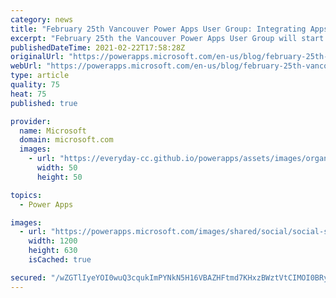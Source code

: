 ```yaml
---
category: news
title: "February 25th Vancouver Power Apps User Group: Integrating Apps and Flows into Power BI Reports"
excerpt: "February 25th the Vancouver Power Apps User Group will start with May Alhajri, a digital analyst at Schlumberger delivering the first presentation and how to enable writing to the underlying data of a Power BI report using Power Apps.  The second presentation will be by myself and a look at an upcoming"
publishedDateTime: 2021-02-22T17:58:28Z
originalUrl: "https://powerapps.microsoft.com/en-us/blog/february-25th-vancouver-power-apps-user-group-integrating-apps-and-flows-into-power-bi-reports/"
webUrl: "https://powerapps.microsoft.com/en-us/blog/february-25th-vancouver-power-apps-user-group-integrating-apps-and-flows-into-power-bi-reports/"
type: article
quality: 75
heat: 75
published: true

provider:
  name: Microsoft
  domain: microsoft.com
  images:
    - url: "https://everyday-cc.github.io/powerapps/assets/images/organizations/microsoft.com-50x50.jpg"
      width: 50
      height: 50

topics:
  - Power Apps

images:
  - url: "https://powerapps.microsoft.com/images/shared/social/social-share-post-ignite.png"
    width: 1200
    height: 630
    isCached: true

secured: "/wZGTlIyeYOI0wuQ3cqukImPYNkN5H16VBAZHFtmd7KHxzBWztVtCIMOI0BRyY0wvPEczI1UF7oqshAt39IQBjz0tDGvJOc9uPvP6QIX2eVjs/wDZIQWIMHMs02MJLfIhBPogCJpiQCELkYCzDJdh4O8cbHYnEuSiBuS4BSpJOIQvgu5iCCzuZ5Bg9I6TZ7L3SO7K753BSR5hm01PgxExhEJQdQ4996y2WErVhNB10j90kHCWKSFRTw+shqHj92cGDo9vFuCkO8CF1zlHq0luHWwg9QEUm0saW263ytodAls1+eqErOUlRFTk9hD8W0LrGSskWd5QCaN1bgbvHnT/ULJN0HQQ17TM2lEyAtg/NU=;6uSdzqTnefmSCXst1d3K9A=="
---
```


